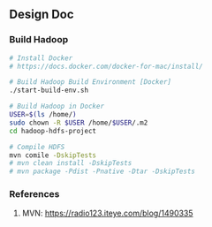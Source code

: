 ## Design Doc

### Build Hadoop

```bash
# Install Docker
# https://docs.docker.com/docker-for-mac/install/

# Build Hadoop Build Environment [Docker]
./start-build-env.sh

# Build Hadoop in Docker
USER=$(ls /home/)
sudo chown -R $USER /home/$USER/.m2
cd hadoop-hdfs-project

# Compile HDFS
mvn comile -DskipTests 
# mvn clean install -DskipTests
# mvn package -Pdist -Pnative -Dtar -DskipTests
```


### References

1. MVN: https://radio123.iteye.com/blog/1490335